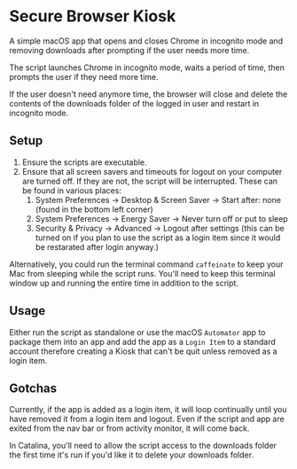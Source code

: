 # Secure Browser Kiosk
A simple macOS app that opens and closes Chrome in incognito mode and removing downloads after prompting if the user needs more time.

The script launches Chrome in incognito mode, waits a period of time, then prompts the user if they need more time.

If the user doesn't need anymore time, the browser will close and delete the contents of the downloads folder of the logged in user and restart in incognito mode.

## Setup
1. Ensure the scripts are executable.
2. Ensure that all screen savers and timeouts for logout on your computer are turned off. If they are not, the script will be interrupted. These can be found in various places:
   1. System Preferences -> Desktop & Screen Saver -> Start after: none (found in the bottom left corner)
   2. System Preferences -> Energy Saver -> Never turn off or put to sleep
   3. Security & Privacy -> Advanced -> Logout after settings (this can be turned on if you plan to use the script as a login item since it would be restarated after login anyway.)

Alternatively, you could run the terminal command `caffeinate` to keep your Mac from sleeping while the script runs. You'll need to keep this terminal window up and running the entire time in addition to the script.

## Usage
Either run the script as standalone or use the macOS `Automator` app to package them into an app and add the app as a `Login Item` to a standard account therefore creating a Kiosk that can't be quit unless removed as a login item.

## Gotchas
Currently, if the app is added as a login item, it will loop continually until you have removed it from a login item and logout. Even if the script and app are exited from the nav bar or from activity monitor, it will come back.

In Catalina, you'll need to allow the script access to the downloads folder the first time it's run if you'd like it to delete your downloads folder.